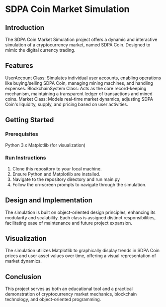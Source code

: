 # SDPA Coin Market Simulation
## Introduction
The SDPA Coin Market Simulation project offers a dynamic and interactive simulation of a cryptocurrency market, named SDPA Coin. Designed to mimic the digital currency trading.

## Features
UserAccount Class: Simulates individual user accounts, enabling operations like buying/selling SDPA Coin, managing mining machines, and handling expenses.
BlockchainSystem Class: Acts as the core record-keeping mechanism, maintaining a transparent ledger of transactions and mined coins.
Market Class: Models real-time market dynamics, adjusting SDPA Coin's liquidity, supply, and pricing based on user activities.
## Getting Started
### Prerequisites
Python 3.x
Matplotlib (for visualization)
### Run Instructions
1) Clone this repository to your local machine.
2) Ensure Python and Matplotlib are installed.
3) Navigate to the repository directory and run main.py
4) Follow the on-screen prompts to navigate through the simulation.
## Design and Implementation
The simulation is built on object-oriented design principles, enhancing its modularity and scalability. Each class is assigned distinct responsibilities, facilitating ease of maintenance and future project expansion.

## Visualization
The simulation utilizes Matplotlib to graphically display trends in SDPA Coin prices and user asset values over time, offering a visual representation of market dynamics.

## Conclusion
This project serves as both an educational tool and a practical demonstration of cryptocurrency market mechanics, blockchain technology, and object-oriented programming. 
